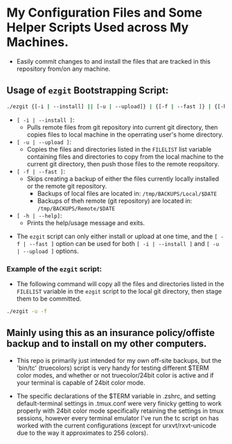 # My Configuration Files and Some Helper Scripts Used across My Machines.
- Easily commit changes to and install the files that are tracked in this repository from/on any machine.
##  Usage of ```ezgit``` Bootstrapping Script:
  ```bash
  ./ezgit {[-i | --install] || [-u | --upload]} | {[-f | --fast ]} | {[-h | --help]}
  ```
  * ```[ -i | --install ]```:
    * Pulls remote files from git repository into current git directory, then copies files to local machine in the operrating user's home directory.
  * ```[ -u | --upload ]```:
    * Copies the files and directories listed in the ```FILELIST``` list variable containing files and directories to copy from the local machine to the current git directory, then push those files to the remote reopsitory.
  * ```[ -f | --fast ]```:
    * Skips creating a backup of either the files currently locally installed or the remote git repository.
      * Backups of local files are located in: ```/tmp/BACKUPS/Local/$DATE```
      * Backups of theh remote (git repository) are located in: ```/tmp/BACKUPS/Remote/$DATE```
  * ```[ -h | --help]```:
    * Prints the help/usage message and exits.
  - The ```ezgit``` script can only either install or upload at one time, and the ```[ -f | --fast ]``` option can be used for both ```[ -i | --install ]``` and ```[ -u | --upload ]``` options.
### Example of the ```ezgit``` script:
  - The following command will copy all the files and directories listed in the ```FILELIST``` variable in the ```ezgit``` script to the local git directory, then stage them to be committed.
  ```bash
  ./ezgit -u -f
  ```
## Mainly using this as an insurance policy/offiste backup and to install on my other computers.

- This repo is primarily just intended for my own off-site backups, but the 'bin/tc' (truecolors) script
is very handy for testing different $TERM color modes, and whether or not truecolor/24bit color
is active and if your terminal is capable of 24bit color mode.

- The specific declarations of the $TERM variable in .zshrc, and setting default-terminal settings
in .tmux.conf were very finicky getting to work properly with 24bit color mode specifically
retaining the settings in tmux sessions, however every terminal emulator I've run the tc script on
has worked with the current configurations (except for urxvt/rxvt-unicode due to the way it
approximates to 256 colors).
